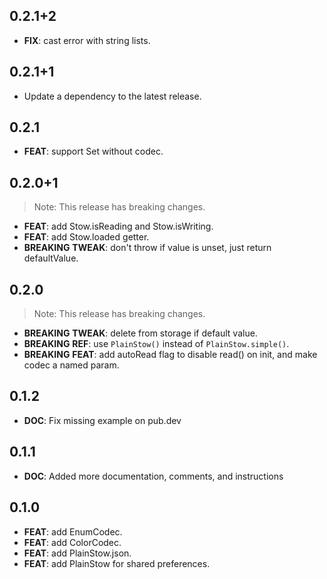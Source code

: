## 0.2.1+2

 - **FIX**: cast error with string lists.

## 0.2.1+1

 - Update a dependency to the latest release.

## 0.2.1

 - **FEAT**: support Set<String> without codec.

## 0.2.0+1

> Note: This release has breaking changes.

 - **FEAT**: add Stow.isReading and Stow.isWriting.
 - **FEAT**: add Stow.loaded getter.
 - **BREAKING** **TWEAK**: don't throw if value is unset, just return defaultValue.

## 0.2.0

> Note: This release has breaking changes.

 - **BREAKING** **TWEAK**: delete from storage if default value.
 - **BREAKING** **REF**: use `PlainStow()` instead of `PlainStow.simple()`.
 - **BREAKING** **FEAT**: add autoRead flag to disable read() on init, and make codec a named param.

## 0.1.2

 - **DOC**: Fix missing example on pub.dev

## 0.1.1

 - **DOC**: Added more documentation, comments, and instructions

## 0.1.0

 - **FEAT**: add EnumCodec.
 - **FEAT**: add ColorCodec.
 - **FEAT**: add PlainStow.json.
 - **FEAT**: add PlainStow for shared preferences.

